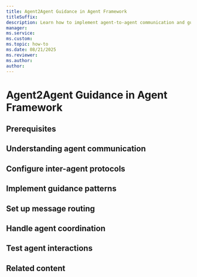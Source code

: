 ```yaml
---
title: Agent2Agent Guidance in Agent Framework
titleSuffix: 
description: Learn how to implement agent-to-agent communication and guidance patterns.
manager: 
ms.service: 
ms.custom:
ms.topic: how-to
ms.date: 08/21/2025
ms.reviewer: 
ms.author: 
author: 
---
```


# Agent2Agent Guidance in Agent Framework


## Prerequisites

## Understanding agent communication

## Configure inter-agent protocols

## Implement guidance patterns

## Set up message routing

## Handle agent coordination

## Test agent interactions

## Related content
